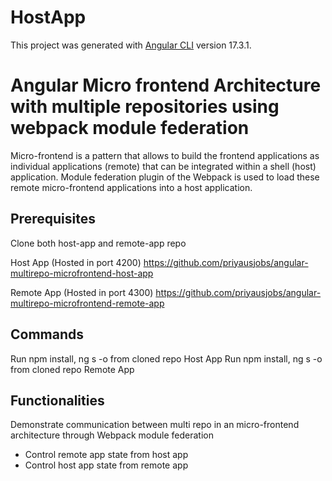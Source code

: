 # HostApp
This project was generated with [Angular CLI](https://github.com/angular/angular-cli) version 17.3.1.

# Angular Micro frontend Architecture with multiple repositories using webpack module federation
Micro-frontend is a pattern that allows to build the frontend applications as individual applications (remote) that can be integrated within a shell (host) application. Module federation plugin of the Webpack is used to load these remote micro-frontend applications into a host application.

## Prerequisites
Clone both host-app and remote-app repo

Host App (Hosted in port 4200)
https://github.com/priyausjobs/angular-multirepo-microfrontend-host-app

Remote App (Hosted in port 4300)
https://github.com/priyausjobs/angular-multirepo-microfrontend-remote-app

## Commands
Run npm install, ng s -o from cloned repo Host App
Run npm install, ng s -o from cloned repo Remote App

## Functionalities
Demonstrate  communication between multi repo in an micro-frontend architecture through Webpack module federation
- Control remote app state from host app
- Control host app state from remote app
